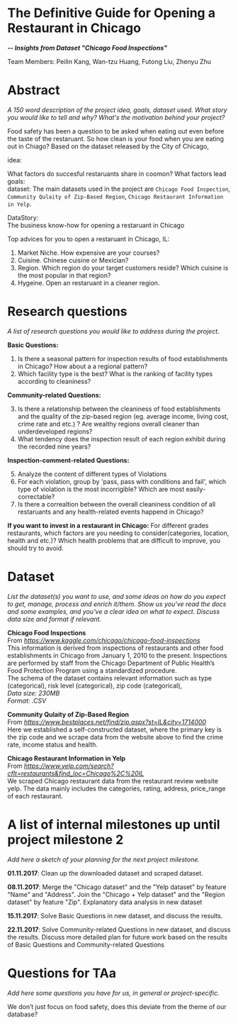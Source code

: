 # The Definitive Guide for Opening a Restaurant in Chicago

***-- Insights from Dataset "Chicago Food Inspections"***

Team Members: Peilin Kang, Wan-tzu Huang, Futong Liu, Zhenyu Zhu

# Abstract
*A 150 word description of the project idea, goals, dataset used. What story you would like to tell and why? What's the motivation behind your project?*

Food safety has been a question to be asked when eating out even before the taste of the restaruant. So how clean is your food when you are eating out in Chiago? Based on the dataset released by the City of Chicago, 


idea:

What factors do succesful restaruants share in coomon? What factors lead
goals: 
<br>
dataset: The main datasets used in the project are `Chicago Food Inspection`, `Community Qulaity of Zip-Based Region`, `Chicago Restaurant Information in Yelp`. 




DataStory:
<br>
The business know-how for opening a restaruant in Chicago

Top advices for you to open a restaruant in Chicago, IL:
1. Market Niche. How expensive are your courses?
2. Cuisine. Chinese cuisine or Mexician?
3. Region. Which region do your target customers reside? Which cuisine is the most popular in that region?
4. Hygeine. Open an restaruant in a cleaner region.


# Research questions
*A list of research questions you would like to address during the project.*

**Basic Questions:**

1. Is there a seasonal pattern for inspection results of food establishments in Chicago? How about a a regional pattern?
2. Which facility type is the best? What is the ranking of facility types according to cleaniness?

**Community-related Questions:**

3. Is there a relationship between the cleaniness of food establishments and the quality of the zip-based region (eg. average income, living cost, crime rate and etc.) ? Are wealthy regions overall cleaner than underdeveloped regions?
4. What tendency does the inspection result of each region exhibit during the recorded nine years?

**Inspection-comment-related Questions:**

5. Analyze the content of different types of Violations
6. For each violation, group by 'pass, pass with conditions and fail', which type of violation is the most incorrigible? Which are most easily-correctable? 
7. Is there a correaltion between the overall cleaniness condition of all restaruants and any health-related events happend in Chicago?

**If you want to invest in a restaurant in Chicago:**
For different grades restaurants, which factors are you needing to consider(categories, location, health and etc.)? Which health problems that are difficult to improve, you should try to avoid.


# Dataset
*List the dataset(s) you want to use, and some ideas on how do you expect to get, manage, process and enrich it/them. Show us you've read the docs and some examples, and you've a clear idea on what to expect. Discuss data size and format if relevant.*

**Chicago Food Inspections**
<br>
From *https://www.kaggle.com/chicago/chicago-food-inspections*
<br>
This information is derived from inspections of restaurants and other food establishments in Chicago from January 1, 2010 to the present. Inspections are performed by staff from the Chicago Department of Public Health’s Food Protection Program using a standardized procedure. 
<br>
The schema of the dataset contains relevant information such as type (categorical), risk level (categorical), zip code (categorical), 
<br>
*Data size: 230MB*
<br>
*Format: .CSV*

**Community Qulaity of Zip-Based Region**
<br>
From *https://www.bestplaces.net/find/zip.aspx?st=IL&city=1714000*
<br>
Here we established a self-constructed dataset, where the primary key is the zip code and we scrape data from the website above to find the crime rate, income status and health.

**Chicago Restaurant Information in Yelp**
<br>
From *https://www.yelp.com/search?cflt=restaurants&find_loc=Chicago%2C%20IL*
<br>
We scraped Chicago restaurant data from the restaurant review website yelp. The data mainly includes the categories, rating, address, price_range of each restaurant.



# A list of internal milestones up until project milestone 2
*Add here a sketch of your planning for the next project milestone.*

**01.11.2017**: 
Clean up the downloaded dataset and scraped dataset.

**08.11.2017**: 
Merge the "Chicago dataset" and the "Yelp dataset" by feature "Name" and "Address".
Join the "Chicago + Yelp dataset" and the "Region dataset" by feature "Zip".
Explanatory data analysis in new dataset

**15.11.2017**: 
Solve Basic Questions in new dataset, and discuss the results.

**22.11.2017**: 
Solve Community-related Questions in new dataset, and discuss the results.
Discuss more detailed plan for future work based on the results of Basic Questions and Community-related Questions

# Questions for TAa
*Add here some questions you have for us, in general or project-specific.*

We don’t just focus on food safety, does this deviate from the theme of our database?
